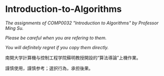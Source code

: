 # Introduction-to-Algorithms

*The assignments of COMP0032 "Introduction to Algorithms" by Professor Ming Su.*

*Please be careful when you are refering to them.*

*You will definitely regret if you copy them directly.*

南開大学計算機与控制工程学院蘇明教授開設的“算法導論”上機作業。

謹慎使用，謹慎参考；選択行為，承担後果。
